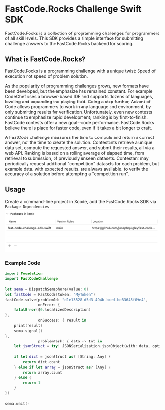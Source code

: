 # FastCode.Rocks Challenge Swift SDK

FastCode.Rocks is a collection of programming challenges for programmers of all skill levels. This SDK provides a simple interface for submitting challenge answers to the FastCode.Rocks backend for scoring.


## What is FastCode.Rocks?
FastCode.Rocks is a programming challenge with a unique twist: Speed of execution not speed of problem solution.

As the popularity of programming challenges grows, new formats have been developed, but the emphasize has remained constant. For example CodeChef uses a browser-based IDE and supports dozens of languages, leveling and expanding the playing field. Going a step further, Advent of Code allows programmers to work in any language and environment, by only submitting results for verification. Unfortunately, even new contests continue to emphasize rapid development; ranking is by first-to-finish. FastCode contests offer a new goal--code performance. FastCode.Rocks believe there is place for faster code, even if it takes a bit longer to craft.

A FastCode challenge measures the time to compute and return a correct answer, not the time to create the solution. Contestants retrieve a unique data set, compute the requested answer, and submit their results, all via a web API. Ranking is based on a rolling average of elapsed time, from retrieval to submission, of previously unseen datasets. Contestant may periodically request additional "competition" datasets for each problem, but example data, with expected results, are always available, to verify the accuracy of a solution before attempting a "competition run".

## Usage

Create a command-line project in Xcode, add the FastCode.Rocks SDK via `Package Dependencies`
![Xcode Package Dependency Screenshot](img/XcodeAddPackageExample.png)

### Example Code
```swift
import Foundation
import FastCodeChallenge

let sema = DispatchSemaphore(value: 0)
let fastCode = FastCode(token: "MyToken")
fastCode.solve(problemId: "d1e13528-d5d3-494b-beed-be83645f09e4",
               onError: {
    fatalError($0.localizedDescription)
},
               onSuccess: { result in
    print(result)
    sema.signal()
},
               problemTask: { data -> Int in
    let jsonStruct = try! JSONSerialization.jsonObject(with: data, options: .fragmentsAllowed)
    
    if let dict = jsonStruct as? [String: Any] {
        return dict.count
    } else if let array = jsonStruct as? [Any] {
        return array.count
    } else {
        return 1
    }
})

sema.wait()
```
